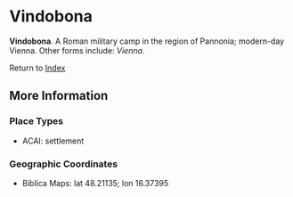 # Vindobona
**Vindobona**. 
A Roman military camp in the region of Pannonia; modern-day Vienna. 
Other forms include: 
*Vienna*. 








Return to [Index](00-Index.md)

## More Information

### Place Types

* ACAI: settlement



### Geographic Coordinates

* Biblica Maps: lat 48.21135; lon 16.37395




